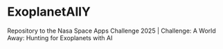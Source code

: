 # ExoplanetAllY
Repository to the Nasa Space Apps Challenge 2025 | Challenge: A World Away: Hunting for Exoplanets with AI
